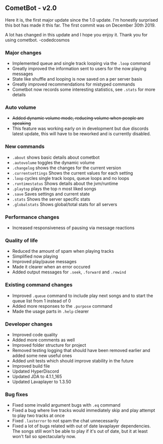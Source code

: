 ## CometBot - v2.0

Here it is, the first major update since the 1.0 update. I'm honestly surprised this bot has made it this far. The first commit was on December 30th 2019.

A lot has changed in this update and I hope you enjoy it. Thank you for using cometbot.
-codedcosmos

### Major changes
* Implemented queue and single track looping via the `.loop` command
* Greatly improved the information sent to users for the now playing messages
* State like shuffle and looping is now saved on a per server basis
* Greatly improved recommendations for mistyped commands
* Cometbot now records some interesting statistics, see `.stats` for more details

### Auto volume
* ~~Added dynamic volume mode, reducing volume when people are speaking~~
* This feature was working early on in development but due discords latest update, this will have to be reworked and is currently disabled.

### New commands
* `.about` shows basic details about cometbot
* `.autovolume` toggles the dynamic volume
* `.changelog` shows the changes for the current version
* `.currentsettings` Shows the current values for each setting
* `.loop` cycles single track loops, queue loops and no loops
* `.runtimestatus` Shows details about the jvm/runtime
* `.playtop` plays the top n most liked songs
* `.save` Saves settings and current state
* `.stats` Shows the server specific stats
* `.globalstats` Shows global/total stats for all servers

### Performance changes
* Increased responsiveness of pausing via message reactions

### Quality of life
* Reduced the amount of spam when playing tracks
* Simplified now playing
* Improved play/pause messages
* Made it clearer when an error occured
* Added output messages for `.seek`, `.forward` and `.rewind`

### Existing command changes
* Improved `.queue` command to include play next songs and to start the queue list from 1 instead of 0
* Added more responses to the `.purpose` command
* Made the usage parts in `.help` clearer

### Developer changes
* Improved code quality
* Added more comments as well
* Improved folder structure for project
* Removed testing logging that should have been removed earlier and added some new useful ones
* Added unit tests which should improve stability in the future
* Improved build file
* Updated HyperDiscord
* Updated JDA to 4.1.1_165
* Updated Lavaplayer to 1.3.50

### Bug fixes
* Fixed some invalid argument bugs with `.eq` command
* Fixed a bug where live tracks would immediately skip and play attempt to play two tracks at once
* Fixed `.lasterror` to not spam the chat unnecessarily
* Fixed a lot of bugs related with out of date lavaplayer dependencies. The songs still won't be able to play if it's out of date, but it at least won't fail so spectacularly now.
